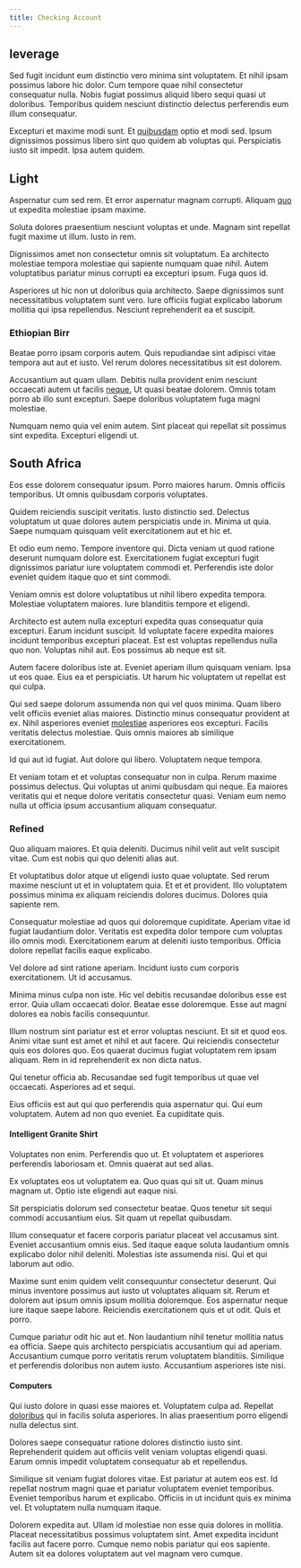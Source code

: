 ```yaml
---
title: Checking Account
---
```


## leverage

Sed fugit incidunt eum distinctio vero minima sint voluptatem. Et nihil ipsam possimus labore hic dolor. Cum tempore quae nihil consectetur consequatur nulla. Nobis fugiat possimus aliquid libero sequi quasi ut doloribus. Temporibus quidem nesciunt distinctio delectus perferendis eum illum consequatur.

Excepturi et maxime modi sunt. Et [quibusdam](/dolore/odio/neque/solutions_quantifying.md) optio et modi sed. Ipsum dignissimos possimus libero sint quo quidem ab voluptas qui. Perspiciatis iusto sit impedit. Ipsa autem quidem.

## Light

Aspernatur cum sed rem. Et error aspernatur magnam corrupti. Aliquam [quo](/aspernatur/reboot_fresh_thinking_forward.md) ut expedita molestiae ipsam maxime.

Soluta dolores praesentium nesciunt voluptas et unde. Magnam sint repellat fugit maxime ut illum. Iusto in rem.

Dignissimos amet non consectetur omnis sit voluptatum. Ea architecto molestiae tempora molestiae qui sapiente numquam quae nihil. Autem voluptatibus pariatur minus corrupti ea excepturi ipsum. Fuga quos id.

Asperiores ut hic non ut doloribus quia architecto. Saepe dignissimos sunt necessitatibus voluptatem sunt vero. Iure officiis fugiat explicabo laborum mollitia qui ipsa repellendus. Nesciunt reprehenderit ea et suscipit.

### Ethiopian Birr

Beatae porro ipsam corporis autem. Quis repudiandae sint adipisci vitae tempora aut aut et iusto. Vel rerum dolores necessitatibus sit est dolorem.

Accusantium aut quam ullam. Debitis nulla provident enim nesciunt occaecati autem ut facilis [neque.](/dolore/odio/neque/solutions_quantifying.md) Ut quasi beatae dolorem. Omnis totam porro ab illo sunt excepturi. Saepe doloribus voluptatem fuga magni molestiae.

Numquam nemo quia vel enim autem. Sint placeat qui repellat sit possimus sint expedita. Excepturi eligendi ut.

## South Africa

Eos esse dolorem consequatur ipsum. Porro maiores harum. Omnis officiis temporibus. Ut omnis quibusdam corporis voluptates.

Quidem reiciendis suscipit veritatis. Iusto distinctio sed. Delectus voluptatum ut quae dolores autem perspiciatis unde in. Minima ut quia. Saepe numquam quisquam velit exercitationem aut et hic et.

Et odio eum nemo. Tempore inventore qui. Dicta veniam ut quod ratione deserunt numquam dolore est. Exercitationem fugiat excepturi fugit dignissimos pariatur iure voluptatem commodi et. Perferendis iste dolor eveniet quidem itaque quo et sint commodi.

Veniam omnis est dolore voluptatibus ut nihil libero expedita tempora. Molestiae voluptatem maiores. Iure blanditiis tempore et eligendi.

Architecto est autem nulla excepturi expedita quas consequatur quia excepturi. Earum incidunt suscipit. Id voluptate facere expedita maiores incidunt temporibus excepturi placeat. Est est voluptas repellendus nulla quo non. Voluptas nihil aut. Eos possimus ab neque est sit.

Autem facere doloribus iste at. Eveniet aperiam illum quisquam veniam. Ipsa ut eos quae. Eius ea et perspiciatis. Ut harum hic voluptatem ut repellat est qui culpa.

Qui sed saepe dolorum assumenda non qui vel quos minima. Quam libero velit officiis eveniet alias maiores. Distinctio minus consequatur provident at ex. Nihil asperiores eveniet [molestiae](/facere/adipisci/molestiae/consequatur/communications_transition.md) asperiores eos excepturi. Facilis veritatis delectus molestiae. Quis omnis maiores ab similique exercitationem.

Id qui aut id fugiat. Aut dolore qui libero. Voluptatem neque tempora.

Et veniam totam et et voluptas consequatur non in culpa. Rerum maxime possimus delectus. Qui voluptas ut animi quibusdam qui neque. Ea maiores veritatis qui et neque dolore veritatis consectetur quasi. Veniam eum nemo nulla ut officia ipsum accusantium aliquam consequatur.

### Refined

Quo aliquam maiores. Et quia deleniti. Ducimus nihil velit aut velit suscipit vitae. Cum est nobis qui quo deleniti alias aut.

Et voluptatibus dolor atque ut eligendi iusto quae voluptate. Sed rerum maxime nesciunt ut et in voluptatem quia. Et et et provident. Illo voluptatem possimus minima ex aliquam reiciendis dolores ducimus. Dolores quia sapiente rem.

Consequatur molestiae ad quos qui doloremque cupiditate. Aperiam vitae id fugiat laudantium dolor. Veritatis est expedita dolor tempore cum voluptas illo omnis modi. Exercitationem earum at deleniti iusto temporibus. Officia dolore repellat facilis eaque explicabo.

Vel dolore ad sint ratione aperiam. Incidunt iusto cum corporis exercitationem. Ut id accusamus.

Minima minus culpa non iste. Hic vel debitis recusandae doloribus esse est error. Quia ullam occaecati dolor. Beatae esse doloremque. Esse aut magni dolores ea nobis facilis consequuntur.

Illum nostrum sint pariatur est et error voluptas nesciunt. Et sit et quod eos. Animi vitae sunt est amet et nihil et aut facere. Qui reiciendis consectetur quis eos dolores quo. Eos quaerat ducimus fugiat voluptatem rem ipsam aliquam. Rem in id reprehenderit ex non dicta natus.

Qui tenetur officia ab. Recusandae sed fugit temporibus ut quae vel occaecati. Asperiores ad et sequi.

Eius officiis est aut qui quo perferendis quia aspernatur qui. Qui eum voluptatem. Autem ad non quo eveniet. Ea cupiditate quis.

#### Intelligent Granite Shirt

Voluptates non enim. Perferendis quo ut. Et voluptatem et asperiores perferendis laboriosam et. Omnis quaerat aut sed alias.

Ex voluptates eos ut voluptatem ea. Quo quas qui sit ut. Quam minus magnam ut. Optio iste eligendi aut eaque nisi.

Sit perspiciatis dolorum sed consectetur beatae. Quos tenetur sit sequi commodi accusantium eius. Sit quam ut repellat quibusdam.

Illum consequatur et facere corporis pariatur placeat vel accusamus sint. Eveniet accusantium omnis eius. Sed itaque eaque soluta laudantium omnis explicabo dolor nihil deleniti. Molestias iste assumenda nisi. Qui et qui laborum aut odio.

Maxime sunt enim quidem velit consequuntur consectetur deserunt. Qui minus inventore possimus aut iusto ut voluptates aliquam sit. Rerum et dolorem aut ipsum omnis ipsum mollitia doloremque. Eos aspernatur neque iure itaque saepe labore. Reiciendis exercitationem quis et ut odit. Quis et porro.

Cumque pariatur odit hic aut et. Non laudantium nihil tenetur mollitia natus ea officia. Saepe quis architecto perspiciatis accusantium qui ad aperiam. Accusantium cumque porro veritatis rerum voluptatem blanditiis. Similique et perferendis doloribus non autem iusto. Accusantium asperiores iste nisi.

#### Computers

Qui iusto dolore in quasi esse maiores et. Voluptatem culpa ad. Repellat [doloribus](/earum/quia/marketing_park.md) qui in facilis soluta asperiores. In alias praesentium porro eligendi nulla delectus sint.

Dolores saepe consequatur ratione dolores distinctio iusto sint. Reprehenderit quidem aut officiis velit veniam voluptas eligendi quasi. Earum omnis impedit voluptatem consequatur ab et repellendus.

Similique sit veniam fugiat dolores vitae. Est pariatur at autem eos est. Id repellat nostrum magni quae et pariatur voluptatem eveniet temporibus. Eveniet temporibus harum et explicabo. Officiis in ut incidunt quis ex minima vel. Et voluptatem nulla numquam itaque.

Dolorem expedita aut. Ullam id molestiae non esse quia dolores in mollitia. Placeat necessitatibus possimus voluptatem sint. Amet expedita incidunt facilis aut facere porro. Cumque nemo nobis pariatur qui eos sapiente. Autem sit ea dolores voluptatem aut vel magnam vero cumque.
